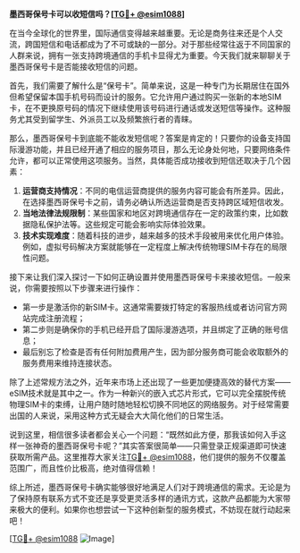 **墨西哥保号卡可以收短信吗？[[TG💪+ @esim1088](https://t.me/s/esim1088)]**

在当今全球化的世界里，国际通信变得越来越重要。无论是商务往来还是个人交流，跨国短信和电话都成为了不可或缺的一部分。对于那些经常往返于不同国家的人群来说，拥有一张支持跨境通信的手机卡显得尤为重要。今天我们就来聊聊关于墨西哥保号卡是否能接收短信的问题。

首先，我们需要了解什么是“保号卡”。简单来说，这是一种专门为长期居住在国外但希望保留本国手机号码而设计的服务。它允许用户通过购买一张新的本地SIM卡，在不更换原号码的情况下继续使用该号码进行通话或发送短信等操作。这种服务尤其受到留学生、外派员工以及频繁旅行者的青睐。

那么，墨西哥保号卡到底能不能收发短信呢？答案是肯定的！只要你的设备支持国际漫游功能，并且已经开通了相应的服务项目，那么无论身处何地，只要网络条件允许，都可以正常使用这项服务。当然，具体能否成功接收到短信还取决于几个因素：

1. **运营商支持情况**：不同的电信运营商提供的服务内容可能会有所差异。因此，在选择墨西哥保号卡之前，请务必确认所选运营商是否支持跨区域短信收发。
2. **当地法律法规限制**：某些国家和地区对跨境通信存在一定的政策约束，比如数据隐私保护法等。这些规定可能会影响实际体验效果。
3. **技术实现难度**：随着科技的进步，越来越多的技术手段被用来优化用户体验。例如，虚拟号码解决方案就能够在一定程度上解决传统物理SIM卡存在的局限性问题。

接下来让我们深入探讨一下如何正确设置并使用墨西哥保号卡来接收短信。一般来说，你需要按照以下步骤来进行操作：
- 第一步是激活你的新SIM卡。这通常需要拨打特定的客服热线或者访问官方网站完成注册流程；
- 第二步则是确保你的手机已经开启了国际漫游选项，并且绑定了正确的账号信息；
- 最后别忘了检查是否有任何附加费用产生，因为部分服务商可能会收取额外的服务费用来维持连接状态。

除了上述常规方法之外，近年来市场上还出现了一些更加便捷高效的替代方案——eSIM技术就是其中之一。作为一种新兴的嵌入式芯片形式，它可以完全摆脱传统物理SIM卡的束缚，让用户随时随地轻松切换不同地区的网络服务。对于经常需要出国的人来说，采用这种方式无疑会大大简化他们的日常生活。

说到这里，相信很多读者都会关心一个问题：“既然如此方便，那我该如何入手这样一张神奇的墨西哥保号卡呢？”其实答案很简单——只需登录正规渠道即可快速获取所需产品。这里推荐大家关注[TG💪+ @esim1088](https://t.me/s/esim1088)，他们提供的服务不仅覆盖范围广，而且性价比极高，绝对值得信赖！

综上所述，墨西哥保号卡确实能够很好地满足人们对于跨境通信的需求。无论是为了保持原有联系方式不变还是享受更灵活多样的通讯方式，这款产品都能为大家带来极大的便利。如果你也想尝试一下这种创新型的服务模式，不妨现在就行动起来吧！

[[TG💪+ @esim1088](https://t.me/s/esim1088) ![Image](https://i.postimg.cc/4NQfJmqS/Snipaste-2025-05-13-00-14-12.png)]